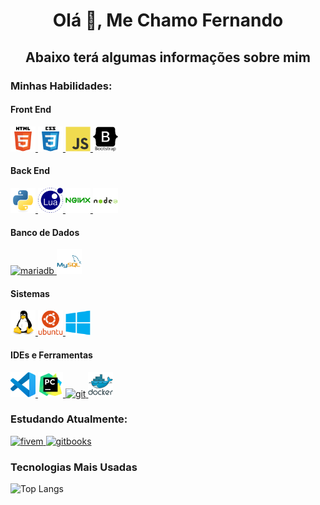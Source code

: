 <h1 align="center">Olá 👋, Me Chamo Fernando</h1>
<!-- <h3 align="left">Connect with me:</h3> -->
<h2 align="center">Abaixo terá algumas informações sobre mim</h2>
<p align="left">
</p>
<h3 align="left">Minhas Habilidades:</h3>
<p align="left">
  <h4 align="left">Front End</h3>
 <a href="https://www.w3.org/html/" target="_blank" rel="noreferrer"> 
  <img src="https://raw.githubusercontent.com/devicons/devicon/master/icons/html5/html5-original-wordmark.svg" alt="html5" width="40" height="40"/> </a> 
 <a href="https://www.w3schools.com/css/" target="_blank" rel="noreferrer"> 
  <img src="https://raw.githubusercontent.com/devicons/devicon/master/icons/css3/css3-original-wordmark.svg" alt="css3" width="40" height="40"/> 
 <a href="https://developer.mozilla.org/en-US/docs/Web/JavaScript" target="_blank" rel="noreferrer"> 
   <img src="https://raw.githubusercontent.com/devicons/devicon/master/icons/javascript/javascript-original.svg" alt="javascript" width="40" height="40"/> </a>
 <a href="https://getbootstrap.com" target="_blank" rel="noreferrer"> 
   <img src="https://raw.githubusercontent.com/devicons/devicon/master/icons/bootstrap/bootstrap-plain-wordmark.svg" alt="bootstrap" width="40" height="40"/> </a>
 <br>
  <h4 align="left">Back End</h3>
  <a href="https://www.python.org" target="_blank" rel="noreferrer"> 
  <img src="https://raw.githubusercontent.com/devicons/devicon/master/icons/python/python-original.svg" alt="python" width="40" height="40"/> </a>
  <a href="https://lua.org" target="_blank" rel="noreferrer"> 
  <img src="https://raw.githubusercontent.com/devicons/devicon/master/icons/lua/lua-plain-wordmark.svg" alt="lua" width="40" height="40"/> </a> 
  <a href="https://www.nginx.com" target="_blank" rel="noreferrer"> 
  <img src="https://raw.githubusercontent.com/devicons/devicon/master/icons/nginx/nginx-original.svg" alt="nginx" width="40" height="40"/> </a> 
  <a href="https://nodejs.org" target="_blank" rel="noreferrer"> 
  <img src="https://raw.githubusercontent.com/devicons/devicon/master/icons/nodejs/nodejs-original-wordmark.svg" alt="nodejs" width="40" height="40"/> </a> 
  
  <h4 align="left">Banco de Dados</h3>
  <a href="https://mariadb.org/" target="_blank" rel="noreferrer"> 
  <img src="https://www.vectorlogo.zone/logos/mariadb/mariadb-icon.svg" alt="mariadb" width="40" height="40"/> </a> 
  <a href="https://www.mysql.com/" target="_blank" rel="noreferrer"> 
  <img src="https://raw.githubusercontent.com/devicons/devicon/master/icons/mysql/mysql-original-wordmark.svg" alt="mysql" width="40" height="40"/> </a>
  
 <h4 align="left">Sistemas</h3>
 <a href="https://www.linux.org/" target="_blank" rel="noreferrer">
 <img src="https://raw.githubusercontent.com/devicons/devicon/master/icons/linux/linux-original.svg" alt="linux" width="40" height="40"/> </a>
 <a href="https://ubuntu.com" target="_blank" rel="noreferrer">
 <img src="https://raw.githubusercontent.com/devicons/devicon/master/icons/ubuntu/ubuntu-plain-wordmark.svg" alt="ubuntu" width="40" height="40"/> </a>
 <a href="https://windows.com" target="_blank" rel="noreferrer">
 <img src="https://raw.githubusercontent.com/devicons/devicon/master/icons/windows8/windows8-original.svg" alt="windows" width="40" height="40"/> </a>

 <h4 align="left">IDEs e Ferramentas</h3>  
  <a href="https://code.visualstudio.com/" target="_blank" rel="noreferrer"> 
 <img src="https://raw.githubusercontent.com/devicons/devicon/master/icons/vscode/vscode-original.svg" alt="vscode" width="40" height="40"/> </a>
  <a href="https://jetbrains.com/pt-br/pycharm/" target="_blank" rel="noreferrer"> 
 <img src="https://raw.githubusercontent.com/devicons/devicon/master/icons/pycharm/pycharm-original.svg" alt="pycharm" width="40" height="40"/> </a>
  <a href="https://git-scm.com/" target="_blank" rel="noreferrer"> 
 <img src="https://www.vectorlogo.zone/logos/git-scm/git-scm-icon.svg" alt="git" width="40" height="40"/> </a>
  <a href="https://docker.com/" target="_blank" rel="noreferrer"> 
 <img src="https://raw.githubusercontent.com/devicons/devicon/1119b9f84c0290e0f0b38982099a2bd027a48bf1/icons/docker/docker-original-wordmark.svg" alt="docker"  width="40" height="40"/> </a>
 
 </p>
<!-- <br> -->

<h3 align="left">Estudando Atualmente:</h3>
<a href="https://fivem.net/" target="_blank" rel="noreferrer"> 
 <img src="https://img.icons8.com/color/512/fivem.png" alt="fivem" width="40" height="40"/> </a>
<a href="https://gitbook.com" target="_blank" rel="noreferrer"> 
 <img src="https://www.cygnusdao.finance/static/media/gitbook.8b19b097c428a3540b1d.png" alt="gitbooks" width="40" height="40"/> </a>
 


<br>


### Tecnologias Mais Usadas

![Top Langs](https://github-readme-stats.vercel.app/api/top-langs/?username=nandonweb&layout=compact&theme=dark)
